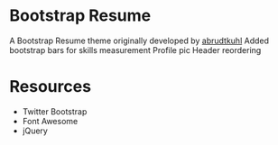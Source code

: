 Bootstrap Resume
================
A Bootstrap Resume theme originally developed by [abrudtkuhl](https://github.com/abrudtkuhl/Bootstrap-Resume)
Added bootstrap bars for skills measurement
Profile pic
Header reordering

Resources
================
- Twitter Bootstrap  
- Font Awesome
- jQuery

